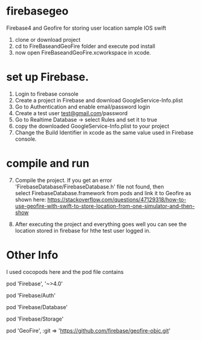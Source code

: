 # firebasegeo
Firebase4 and Geofire for storing user location sample IOS swift

1. clone or download project
2. cd to FireBaseandGeoFire folder and execute pod install
3. now open FireBaseandGeoFire.xcworkspace in xcode.
# set up Firebase.
1. Login to firebase console
2. Create a project in Firebase and download  GoogleService-Info.plist
3. Go to Authentication and enable email/password login
4. Create a test user test@gmail.com/password 
5. Go to Realtime Database -> select Rules and set it to true
6. copy the downloaded GoogleService-Info.plist to your project
7. Change the Build Identifier in xcode as the same value used in Firebase console.


# compile and run

7. Compile the project. If you get an error 'FirebaseDatabase/FirebaseDatabase.h' file not found, then  
select FirebaseDatabase.framework from pods and link it to Geofire as shown here: https://stackoverflow.com/questions/47129318/how-to-use-geofire-with-swift-to-store-location-from-one-simulator-and-then-show

8. After executing the project and everything goes well you can see the location stored in firebase for hthe test user logged in.

# Other Info
I used cocopods here and the pod file contains

pod 'Firebase', '~>4.0'

pod 'Firebase/Auth'

pod 'Firebase/Database'

pod 'Firebase/Storage'

pod 'GeoFire', :git => 'https://github.com/firebase/geofire-objc.git'







